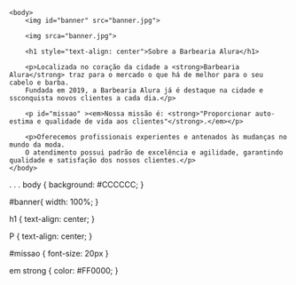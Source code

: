 <!DOCTYPE html>
<html lang="pt-br">
    <head>
        <meta charset="UTF-8">
        <title>Barbearia Alura</title>
        <link rel="stylesheet" href="style.css">
    </head>
  
    <body>
        <img id="banner" src="banner.jpg">

        <img srca="banner.jpg">    

        <h1 style="text-align: center">Sobre a Barbearia Alura</h1>

        <p>Localizada no coração da cidade a <strong>Barbearia Alura</strong> traz para o mercado o que há de melhor para o seu cabelo e barba. 
        Fundada em 2019, a Barbearia Alura já é destaque na cidade e ssconquista novos clientes a cada dia.</p>

        <p id="missao" ><em>Nossa missão é: <strong>"Proporcionar auto-estima e qualidade de vida aos clientes"</strong>.</em></p>

        <p>Oferecemos profissionais experientes e antenados às mudanças no mundo da moda. 
        O atendimento possui padrão de excelência e agilidade, garantindo qualidade e satisfação dos nossos clientes.</p>
    </body>
</html>
.
.
.
body {
    background: #CCCCCC;
}

#banner{
   width: 100%;
}

h1 {
  text-align: center;
}

P {
	text-align: center;
}

#missao {
	font-size: 20px
}

em strong {
   color: #FF0000;
}

